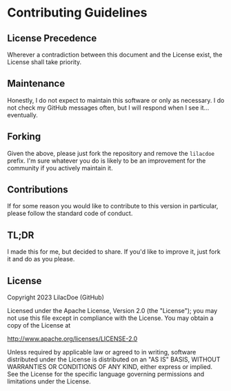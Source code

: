 # Contributing Guidelines

## License Precedence

Wherever a contradiction between this document and the License exist, the License shall take priority.

## Maintenance

Honestly, I do not expect to maintain this software or only as necessary. I do not check my GitHub messages often, but I will respond when I see it... eventually.

## Forking

Given the above, please just fork the repository and remove the `lilacdoe` prefix. I'm sure whatever you do is likely to be an improvement for the community if you actively maintain it.

## Contributions

If for some reason you would like to contribute to this version in particular, please follow the standard code of conduct.

## TL;DR

I made this for me, but decided to share. If you'd like to improve it, just fork it and do as you please.

## License
Copyright 2023 LilacDoe (GitHub)

Licensed under the Apache License, Version 2.0 (the "License");
you may not use this file except in compliance with the License.
You may obtain a copy of the License at

http://www.apache.org/licenses/LICENSE-2.0

Unless required by applicable law or agreed to in writing, software
distributed under the License is distributed on an "AS IS" BASIS,
WITHOUT WARRANTIES OR CONDITIONS OF ANY KIND, either express or implied.
See the License for the specific language governing permissions and
limitations under the License.
